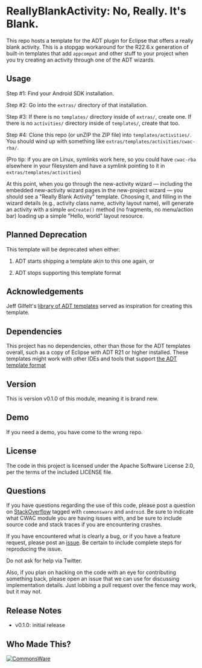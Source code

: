ReallyBlankActivity: No, Really. It's Blank.
============================================

This repo hosts a template for the ADT plugin for Eclipse that offers a really
blank activity. This is a stopgap workaround for the R22.6.x generation of built-in
templates that add `appcompat` and other stuff to your project when you try creating
an activity through one of the ADT wizards.

Usage
-----
Step #1: Find your Android SDK installation.

Step #2: Go into the `extras/` directory of that installation.

Step #3: If there is no `templates/` directory inside of `extras/`, create one.
If there is no `activities/` directory inside of `templates/`, create that too.

Step #4: Clone this repo (or unZIP the ZIP file) into `templates/activities/`.
You should wind up with something like `extras/templates/activities/cwac-rba/`.

(Pro tip: if you are on Linux, symlinks work here, so you could have `cwac-rba`
elsewhere in your filesystem and have a symlink pointing to it in
`extras/templates/activities`)

At this point, when you go through the new-activity wizard &mdash; including
the embedded new-activity wizard pages in the new-project wizard &mdash; you should
see a "Really Blank Activity" template. Choosing it, and filling in the wizard details
(e.g., activity class name, activity layout name), will generate an activity with
a simple `onCreate()` method (no fragments, no menu/action bar) loading up a simple
"Hello, world" layout resource.

Planned Deprecation
-------------------
This template will be deprecated when either:

1. ADT starts shipping a template akin to this one again, or

2. ADT stops supporting this template format

Acknowledgements
----------------
Jeff Gilfelt's [library of ADT templates](https://github.com/jgilfelt/android-adt-templates)
served as inspiration for creating this template.

Dependencies
------------
This project has no dependencies, other than those for the ADT templates overall,
such as a copy of Eclipse with ADT R21 or higher installed. These templates might
work with other IDEs and tools that support
[the ADT template format](https://android.googlesource.com/platform/sdk/+/refs/heads/master/templates/docs/index.html)

Version
-------
This is version v0.1.0 of this module, meaning it is brand new.

Demo
----
If you need a demo, you have come to the wrong repo.

License
-------
The code in this project is licensed under the Apache
Software License 2.0, per the terms of the included LICENSE
file.

Questions
---------
If you have questions regarding the use of this code, please post a question
on [StackOverflow](http://stackoverflow.com/questions/ask) tagged with `commonsware` and `android`. Be sure to indicate
what CWAC module you are having issues with, and be sure to include source code 
and stack traces if you are encountering crashes.

If you have encountered what is clearly a bug, or if you have a feature request,
please post an [issue](https://github.com/commonsguy/cwac-rba/issues).
Be certain to include complete steps for reproducing the issue.

Do not ask for help via Twitter.

Also, if you plan on hacking
on the code with an eye for contributing something back,
please open an issue that we can use for discussing
implementation details. Just lobbing a pull request over
the fence may work, but it may not.

Release Notes
-------------
- v0.1.0: initial release

Who Made This?
--------------
<a href="http://commonsware.com">![CommonsWare](http://commonsware.com/images/logo.png)</a>

